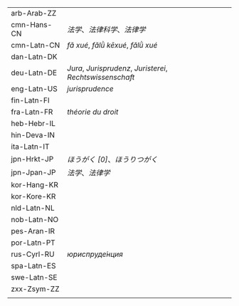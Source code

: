 | | |
|-|-|
| arb-Arab-ZZ |  |
| cmn-Hans-CN | _法学_、_法律科学_、_法律学_ |
| cmn-Latn-CN | _fǎ xué_, _fǎlǜ kēxué_, _fǎlǜ xué_ |
| dan-Latn-DK |  |
| deu-Latn-DE | _Jura_, _Jurisprudenz_, _Juristerei_, _Rechtswissenschaft_ |
| eng-Latn-US | _jurisprudence_ |
| fin-Latn-FI |  |
| fra-Latn-FR | _théorie du droit_ |
| heb-Hebr-IL |  |
| hin-Deva-IN |  |
| ita-Latn-IT |  |
| jpn-Hrkt-JP | _ほうがく [0]_、_ほうりつがく_ |
| jpn-Jpan-JP | _法学_、_法律学_ |
| kor-Hang-KR |  |
| kor-Kore-KR |  |
| nld-Latn-NL |  |
| nob-Latn-NO |  |
| pes-Aran-IR |  |
| por-Latn-PT |  |
| rus-Cyrl-RU | _юриспруде́нция_ |
| spa-Latn-ES |  |
| swe-Latn-SE |  |
| zxx-Zsym-ZZ |  |
|  |  |